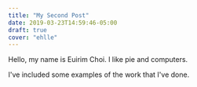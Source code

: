 ```yaml
---
title: "My Second Post"
date: 2019-03-23T14:59:46-05:00
draft: true
cover: "ehlle"
---
```



Hello, my name is Euirim Choi. I like pie and computers.

I've included some examples of the work that I've done.

